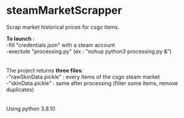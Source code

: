 # steamMarketScrapper
Scrap market historical prices for csgo items.


**To launch** :<br/>
  -fill "credentials.json" with a steam account <br/>
  -exectute "processing.py" (ex : "nohup python3 processing.py &") <br/>
<br/>
<br/>
The project returns **three files**: <br/>
  -"rawSkinData.pickle" : every items of the csgo steam market <br/>
  -"skinData.pickle" : same after processing (filter some items, remove duplicates) <br/>
<br/>
<br/>
Using python 3.8.10
